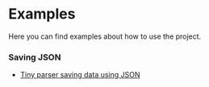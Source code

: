# Examples

Here you can find examples about how to use the project.

### Saving JSON
- [Tiny parser saving data using JSON](./json-format/README.md)
